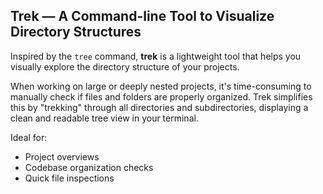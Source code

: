 ## Trek — A Command-line Tool to Visualize Directory Structures

Inspired by the `tree` command, **trek** is a lightweight tool that helps you visually explore the directory structure of your projects.

When working on large or deeply nested projects, it's time-consuming to manually check if files and folders are properly organized. Trek simplifies this by "trekking" through all directories and subdirectories, displaying a clean and readable tree view in your terminal.

Ideal for:
- Project overviews
- Codebase organization checks
- Quick file inspections
